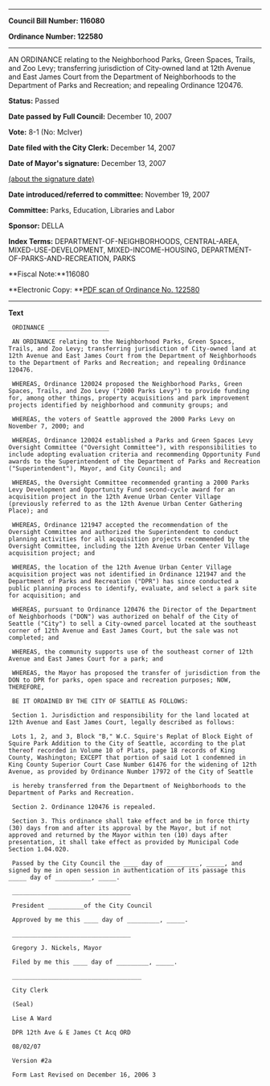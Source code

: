

********

**Council Bill Number: 116080**
   
**Ordinance Number: 122580**
********

 AN ORDINANCE relating to the Neighborhood Parks, Green Spaces, Trails, and Zoo Levy; transferring jurisdiction of City-owned land at 12th Avenue and East James Court from the Department of Neighborhoods to the Department of Parks and Recreation; and repealing Ordinance 120476.

**Status:** Passed
   
**Date passed by Full Council:** December 10, 2007
   
**Vote:** 8-1 (No: McIver)
   
**Date filed with the City Clerk:** December 14, 2007
   
**Date of Mayor's signature:** December 13, 2007
   
[(about the signature date)](/~public/approvaldate.htm)
   
   
   
**Date introduced/referred to committee:** November 19, 2007
   
**Committee:** Parks, Education, Libraries and Labor
   
**Sponsor:** DELLA
   
   
**Index Terms:** DEPARTMENT-OF-NEIGHBORHOODS, CENTRAL-AREA, MIXED-USE-DEVELOPMENT, MIXED-INCOME-HOUSING, DEPARTMENT-OF-PARKS-AND-RECREATION, PARKS

**Fiscal Note:**116080

**Electronic Copy: **[PDF scan of Ordinance No. 122580](/~archives/Ordinances/Ord_122580.pdf)

********

**Text**
   
```
 ORDINANCE _________________

 AN ORDINANCE relating to the Neighborhood Parks, Green Spaces, Trails, and Zoo Levy; transferring jurisdiction of City-owned land at 12th Avenue and East James Court from the Department of Neighborhoods to the Department of Parks and Recreation; and repealing Ordinance 120476.

 WHEREAS, Ordinance 120024 proposed the Neighborhood Parks, Green Spaces, Trails, and Zoo Levy ("2000 Parks Levy") to provide funding for, among other things, property acquisitions and park improvement projects identified by neighborhood and community groups; and

 WHEREAS, the voters of Seattle approved the 2000 Parks Levy on November 7, 2000; and

 WHEREAS, Ordinance 120024 established a Parks and Green Spaces Levy Oversight Committee ("Oversight Committee"), with responsibilities to include adopting evaluation criteria and recommending Opportunity Fund awards to the Superintendent of the Department of Parks and Recreation ("Superintendent"), Mayor, and City Council; and

 WHEREAS, the Oversight Committee recommended granting a 2000 Parks Levy Development and Opportunity Fund second-cycle award for an acquisition project in the 12th Avenue Urban Center Village (previously referred to as the 12th Avenue Urban Center Gathering Place); and

 WHEREAS, Ordinance 121947 accepted the recommendation of the Oversight Committee and authorized the Superintendent to conduct planning activities for all acquisition projects recommended by the Oversight Committee, including the 12th Avenue Urban Center Village acquisition project; and

 WHEREAS, the location of the 12th Avenue Urban Center Village acquisition project was not identified in Ordinance 121947 and the Department of Parks and Recreation ("DPR") has since conducted a public planning process to identify, evaluate, and select a park site for acquisition; and

 WHEREAS, pursuant to Ordinance 120476 the Director of the Department of Neighborhoods ("DON") was authorized on behalf of the City of Seattle ("City") to sell a City-owned parcel located at the southeast corner of 12th Avenue and East James Court, but the sale was not completed; and

 WHEREAS, the community supports use of the southeast corner of 12th Avenue and East James Court for a park; and

 WHEREAS, the Mayor has proposed the transfer of jurisdiction from the DON to DPR for parks, open space and recreation purposes; NOW, THEREFORE,

 BE IT ORDAINED BY THE CITY OF SEATTLE AS FOLLOWS:

 Section 1. Jurisdiction and responsibility for the land located at 12th Avenue and East James Court, legally described as follows:

 Lots 1, 2, and 3, Block "B," W.C. Squire's Replat of Block Eight of Squire Park Addition to the City of Seattle, according to the plat thereof recorded in Volume 10 of Plats, page 18 records of King County, Washington; EXCEPT that portion of said Lot 1 condemned in King County Superior Court Case Number 61476 for the widening of 12th Avenue, as provided by Ordinance Number 17972 of the City of Seattle

 is hereby transferred from the Department of Neighborhoods to the Department of Parks and Recreation.

 Section 2. Ordinance 120476 is repealed.

 Section 3. This ordinance shall take effect and be in force thirty (30) days from and after its approval by the Mayor, but if not approved and returned by the Mayor within ten (10) days after presentation, it shall take effect as provided by Municipal Code Section 1.04.020.

 Passed by the City Council the ____ day of _________, _____, and signed by me in open session in authentication of its passage this _____ day of __________, _____.

 _________________________________

 President __________of the City Council

 Approved by me this ____ day of _________, _____.

 _________________________________

 Gregory J. Nickels, Mayor

 Filed by me this ____ day of _________, _____.

 ____________________________________

 City Clerk

 (Seal)

 Lise A Ward

 DPR 12th Ave & E James Ct Acq ORD

 08/02/07

 Version #2a

 Form Last Revised on December 16, 2006 3

```
